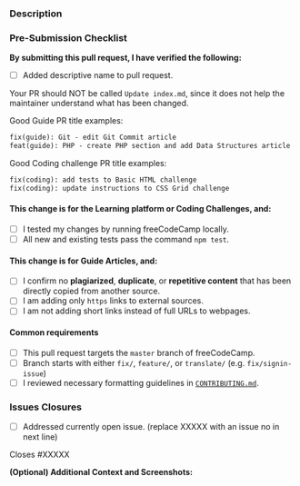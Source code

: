 <!-- IMPORTANT

Before creating a PR, please make sure to verify the following by marking the checkboxes below as complete.

- [x] Like this!

-->

### Description
<!-- Add a description of the change you are making, this will help reviewers in the QA process. -->





### Pre-Submission Checklist
**By submitting this pull request, I have verified the following:**

- [ ] Added descriptive name to pull request.

Your PR should NOT be called `Update index.md`, since it does not help the maintainer understand what has been changed.

Good Guide PR title examples:

```txt
fix(guide): Git - edit Git Commit article
feat(guide): PHP - create PHP section and add Data Structures article
```

Good Coding challenge PR title examples:

```txt
fix(coding): add tests to Basic HTML challenge
fix(coding): update instructions to CSS Grid challenge
```

#### This change is for the Learning platform or Coding Challenges, and:

- [ ] I tested my changes by running freeCodeCamp locally.
- [ ] All new and existing tests pass the command `npm test`.

#### This change is for Guide Articles, and:

- [ ] I confirm no **plagiarized**, **duplicate**, or **repetitive content** that has been directly copied from another source.
- [ ] I am adding only `https` links to external sources.
- [ ] I am not adding short links instead of full URLs to webpages.

#### Common requirements

- [ ] This pull request targets the `master` branch of freeCodeCamp.
- [ ] Branch starts with either `fix/`, `feature/`, or `translate/`
      (e.g. `fix/signin-issue`)
- [ ] I reviewed necessary formatting guidelines in [`CONTRIBUTING.md`](https://github.com/freeCodeCamp/freeCodeCamp/blob/master/CONTRIBUTING.md).

### Issues Closures

- [ ] Addressed currently open issue. (replace XXXXX with an issue no in next line)

Closes #XXXXX

**(Optional) Additional Context and Screenshots:**
<!-- Add additional context and information below -->